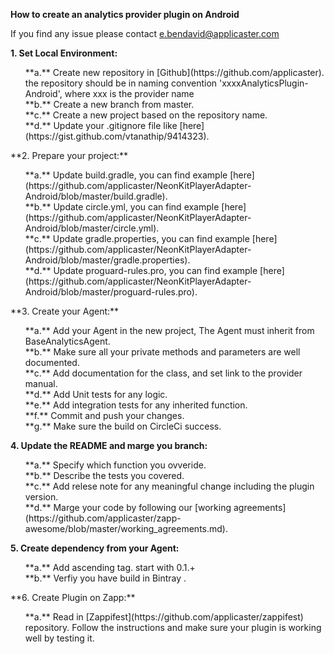 **How to create an analytics provider plugin on Android**

If you find any issue please contact e.bendavid@applicaster.com

**1. Set Local Environment:**<br />
  <ol>
  **a.** Create new repository in [Github](https://github.com/applicaster). the repository should be in naming convention 'xxxxAnalyticsPlugin-Android', where xxx is the provider name<br/>
  **b.** Create a new branch from master.<br />
   **c.** Create a new project based on the repository name.<br />
  **d.** Update your .gitignore file like [here](https://gist.github.com/vtanathip/9414323).<br />
 
  </ol>
**2. Prepare your project:**<br />
 <ol>
  **a.** Update build.gradle, you can find example [here](https://github.com/applicaster/NeonKitPlayerAdapter-Android/blob/master/build.gradle).<br />
  **b.** Update circle.yml, you can find example [here](https://github.com/applicaster/NeonKitPlayerAdapter-Android/blob/master/circle.yml).<br />
    **c.** Update gradle.properties, you can find example [here](https://github.com/applicaster/NeonKitPlayerAdapter-Android/blob/master/gradle.properties).<br />
     **d.** Update proguard-rules.pro, you can find example [here](https://github.com/applicaster/NeonKitPlayerAdapter-Android/blob/master/proguard-rules.pro).<br />
     </ol>
     **3. Create your Agent:**<br />
     <ol>
      **a.** Add your Agent in the new project, The Agent must inherit from BaseAnalyticsAgent.<br />
  **b.** Make sure all your private methods and parameters are well documented.<br />
  **c.** Add documentation for the class, and set link to the provider manual.<br />
  **d.** Add Unit tests for any logic.<br />
  **e.** Add integration tests for any inherited function.<br />
  **f.** Commit and push your changes.<br />
  **g.** Make sure the build on CircleCi success. <br />
  </ol>
  
  **4. Update the README and marge you branch:**<br />
   <ol>
   **a.** Specify which function you ovveride.<br />
   **b.** Describe the tests you covered.<br />
   **c.** Add relese note for any meaningful change including the plugin version.<br />
    **d.** Marge your code by following our [working agreements](https://github.com/applicaster/zapp-awesome/blob/master/working_agreements.md).<br />
    </ol>
    
**5. Create dependency from your Agent:**<br />
  <ol>
  **a.** Add ascending tag. start with 0.1.+ <br />
  **b.** Verfiy you have build in Bintray .<br />
</ol>
**6. Create Plugin on Zapp:**<br />
  <ol>
  **a.** Read in [Zappifest](https://github.com/applicaster/zappifest) repository. Follow the instructions and make sure your plugin is working well by testing it.<br />
</ol>